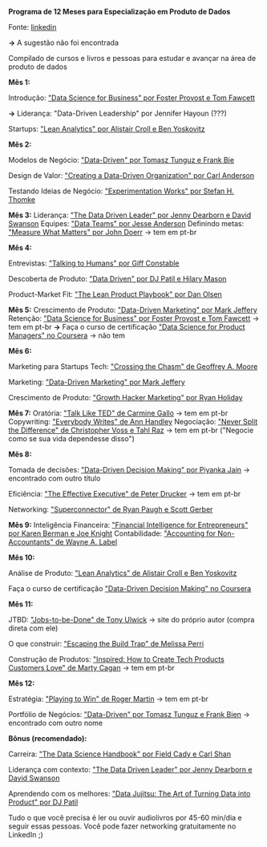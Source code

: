 **Programa de 12 Meses para Especialização em Produto de Dados**

Fonte: [linkedin](https://www.linkedin.com/posts/gilsantanna_programa-de-12-meses-para-especializa%C3%A7%C3%A3o-activity-7091822185060691969-Fflr)

**->**  A sugestão não foi encontrada

Compilado de cursos e livros e pessoas para estudar e avançar na área de produto de dados

**Mês 1:**

Introdução: ["Data Science for Business" por Foster Provost e Tom Fawcett](https://www.amazon.com.br/Data-Science-Business-Data-Analytic-Thinking/dp/1449361323)

**->** Liderança: "Data-Driven Leadership" por Jennifer Hayoun (???)

Startups: ["Lean Analytics" por Alistair Croll e Ben Yoskovitz](https://www.amazon.com.br/Lean-Analytics-Better-Startup-English-ebook/dp/B00AG66LTM/)

**Mês 2:**

Modelos de Negócio: ["Data-Driven" por Tomasz Tunguz e Frank Bie](https://www.amazon.com.br/Winning-Data-Transform-Culture-Empower/dp/1119257239)

Design de Valor: ["Creating a Data-Driven Organization" por Carl Anderson](https://www.amazon.com.br/Creating-Data-Driven-Organization-Carl-Anderson/dp/1491916915/)

Testando Ideias de Negócio: ["Experimentation Works" por Stefan H. Thomke](https://www.amazon.com/Experimentation-Works-Surprising-Business-Experiments/dp/163369710X)

**Mês 3:**
Liderança: ["The Data Driven Leader" por Jenny Dearborn e David Swanson](https://www.amazon.com.br/Data-Driven-Leader-Delivering-Measurable-ebook/dp/B0762WZQ94/)
Equipes: ["Data Teams" por Jesse Anderson](https://www.amazon.com.br/Data-Teams-Management-Successful-Data-Focused-ebook/dp/B08JLFTPBV/)
Definindo metas: ["Measure What Matters" por John Doerr](https://www.amazon.com.br/Measure-What-Matters-Foundation-English-ebook/dp/B078FZ9SYB/) -> tem em pt-br

**Mês 4:**

Entrevistas: ["Talking to Humans" por Giff Constable](https://www.amazon.com.br/Talking-Humans-Success-understanding-customers-ebook/dp/B00NSUEUL4/)

Descoberta de Produto: ["Data Driven" por DJ Patil e Hilary Mason](https://www.amazon.com.br/Data-Driven-English-DJ-Patil-ebook/dp/B00SXHFTAS/)

Product-Market Fit: ["The Lean Product Playbook" por Dan Olsen](https://www.amazon.com.br/Lean-Product-Playbook-Innovate-Products/dp/1118960874/)

**Mês 5:**
Crescimento de Produto: ["Data-Driven Marketing" por Mark Jeffery](https://www.amazon.com.br/Data-Driven-Marketing-Metrics-Everyone-English-ebook/dp/B00371V7I8/)
Retenção: ["Data Science for Business" por Foster Provost e Tom Fawcett](https://www.amazon.com.br/Data-Science-Business-Data-Analytic-Thinking/dp/1449361323/) -> tem em pt-br
**->** Faça o curso de certificação ["Data Science for Product Managers" no Coursera](https://www.coursera.org/search?query=Data%20Science%20for%20Product%20Managers) -> não tem 

**Mês 6:**

Marketing para Startups Tech: ["Crossing the Chasm" de Geoffrey A. Moore](https://www.amazon.com.br/Crossing-Chasm-Marketing-Mainstream-Essentials-ebook/dp/B000FC119W/)

Marketing: ["Data-Driven Marketing" por Mark Jeffery](https://www.amazon.com.br/Data-Driven-Marketing-Metrics-Everyone-English-ebook/dp/B00371V7I8/)

Crescimento de Produto: ["Growth Hacker Marketing" por Ryan Holiday](https://www.amazon.com.br/Growth-Hacker-Marketing-Advertising-English-ebook/dp/B00INIXL3O/)

**Mês 7:**
Oratória: ["Talk Like TED" de Carmine Gallo](https://www.amazon.com.br/Talk-Like-TED-Public-Speaking-Secrets-ebook/dp/B00F1RE1MK/) -> tem em pt-br
Copywriting: ["Everybody Writes" de Ann Handley](https://www.amazon.com.br/Everybody-Writes-Improved-Go-Ridiculously-ebook/dp/B0BKNJ7FZV/)
Negociação: ["Never Split the Difference" de Christopher Voss e Tahl Raz](https://www.amazon.com.br/Never-Split-Difference-Negotiating-Depended-ebook/dp/B014DUR7L2/) -> tem em pt-br ("Negocie como se sua vida dependesse disso")

**Mês 8:**

Tomada de decisões: ["Data-Driven Decision Making" por Piyanka Jain](https://www.amazon.com.br/Behind-Every-Good-Decision-Profitable-ebook/dp/B00KVO2C88/) -> encontrado com outro título

Eficiência: ["The Effective Executive" de Peter Drucker](https://www.amazon.com.br/Effective-Executive-Definitive-Harperbusiness-Essentials-ebook/dp/B01F1WZGNC/) -> tem em pt-br

Networking: ["Superconnector" de Ryan Paugh e Scott Gerber](https://www.amazon.com.br/Superconnector-Networking-Building-Business-Relationships-ebook/dp/B072122ZLF/)

**Mês 9:**
Inteligência Financeira: ["Financial Intelligence for Entrepreneurs" por Karen Berman e Joe Knight](https://www.amazon.com.br/Financial-Intelligence-Revised-Managers-Knowing-ebook/dp/B00AXS5EAK/)
Contabilidade: ["Accounting for Non-Accountants" de Wayne A. Label](https://www.amazon.com.br/Accounting-Non-Accountants-Basics-Business-English-ebook/dp/B00AQLTOTQ/)

**Mês 10:**

Análise de Produto: ["Lean Analytics" de Alistair Croll e Ben Yoskovitz](https://www.amazon.com.br/Lean-Analytics-Better-Startup-English-ebook/dp/B00AG66LTM/)

Faça o curso de certificação ["Data-Driven Decision Making" no Coursera](https://www.coursera.org/learn/decision-making)

**Mês 11:**

JTBD: ["Jobs-to-be-Done" de Tony Ulwick](https://jobs-to-be-done-book.com/) -> site do próprio autor (compra direta com ele)

O que construir: ["Escaping the Build Trap" de Melissa Perri](https://www.amazon.com.br/Escaping-Build-Trap-Melissa-Perri/dp/149197379X/)

Construção de Produtos: ["Inspired: How to Create Tech Products Customers Love" de Marty Cagan](https://www.amazon.com.br/INSPIRED-Create-Products-Customers-English-ebook/dp/B077NRB36N/) -> tem em pt-br

**Mês 12:**

Estratégia: ["Playing to Win" de Roger Martin](https://www.amazon.com.br/Playing-Win-Strategy-Really-English-ebook/dp/B00AJVJ1HI/) -> tem em pt-br

Portfólio de Negócios: ["Data-Driven" por Tomasz Tunguz e Frank Bien](https://www.amazon.com.br/Winning-Data-Transform-Culture-Empower/dp/1119257239/) -> encontrado com outro nome

**Bônus (recomendado):**

Carreira: ["The Data Science Handbook" por Field Cady e Carl Shan](https://www.amazon.com.br/Data-Science-Handbook-Field-Cady/dp/1119092949/)

Liderança com contexto: ["The Data Driven Leader" por Jenny Dearborn e David Swanson](https://www.amazon.com.br/Data-Driven-Leader-Delivering-Measurable-ebook/dp/B0762WZQ94/)

Aprendendo com os melhores: ["Data Jujitsu: The Art of Turning Data into Product" por DJ Patil](https://www.amazon.com.br/Data-Jujitsu-Turning-Product-English-ebook/dp/B008HMN5BE/)

Tudo o que você precisa é ler ou ouvir audiolivros por 45-60 min/dia e seguir essas pessoas. Você pode fazer networking gratuitamente no LinkedIn ;)
